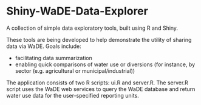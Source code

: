 # Shiny-WaDE-Data-Explorer
A collection of simple data exploratory tools, built using R and Shiny.

These tools are being developed to help demonstrate the utility of sharing data via WaDE. 
Goals include:
- facilitating data summarization
- enabling quick comparisons of water use or diversions (for instance, by sector (e.g. agricultural or municipal/industrial))

The application consists of two R scripts: ui.R and server.R. The server.R script uses the WaDE web services to query the WaDE database and return water use data for the user-specified reporting units.
